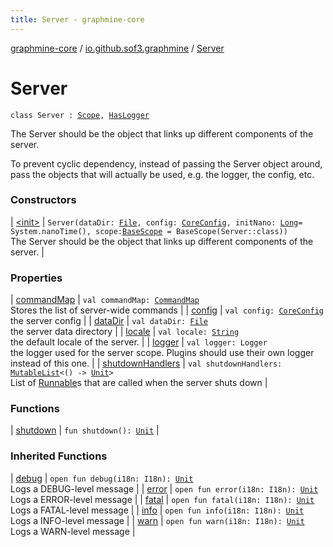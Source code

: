 ```yaml
---
title: Server - graphmine-core
---
```


[graphmine-core](../../index.html) / [io.github.sof3.graphmine](../index.html) / [Server](./index.html)

# Server

`class Server : `[`Scope`](../../io.github.sof3.graphmine.scope/-scope/index.html)`, `[`HasLogger`](../-has-logger/index.html)

The Server should be the object that links up different components of the server.

To prevent cyclic dependency, instead of passing the Server object around, pass the objects that will actually be used, e.g. the logger, the config, etc.

### Constructors

| [&lt;init&gt;](-init-.html) | `Server(dataDir: `[`File`](http://docs.oracle.com/javase/6/docs/api/java/io/File.html)`, config: `[`CoreConfig`](../../io.github.sof3.graphmine.config/-core-config/index.html)`, initNano: `[`Long`](https://kotlinlang.org/api/latest/jvm/stdlib/kotlin/-long/index.html)` = System.nanoTime(), scope: `[`BaseScope`](../../io.github.sof3.graphmine.scope/-base-scope/index.html)` = BaseScope(Server::class))`<br>The Server should be the object that links up different components of the server. |

### Properties

| [commandMap](command-map.html) | `val commandMap: `[`CommandMap`](../../io.github.sof3.graphmine.command/-command-map/index.html)<br>Stores the list of server-wide commands |
| [config](config.html) | `val config: `[`CoreConfig`](../../io.github.sof3.graphmine.config/-core-config/index.html)<br>the server config |
| [dataDir](data-dir.html) | `val dataDir: `[`File`](http://docs.oracle.com/javase/6/docs/api/java/io/File.html)<br>the server data directory |
| [locale](locale.html) | `val locale: `[`String`](https://kotlinlang.org/api/latest/jvm/stdlib/kotlin/-string/index.html)<br>the default locale of the server. |
| [logger](logger.html) | `val logger: Logger`<br>the logger used for the server scope. Plugins should use their own logger instead of this one. |
| [shutdownHandlers](shutdown-handlers.html) | `val shutdownHandlers: `[`MutableList`](https://kotlinlang.org/api/latest/jvm/stdlib/kotlin.collections/-mutable-list/index.html)`<() -> `[`Unit`](https://kotlinlang.org/api/latest/jvm/stdlib/kotlin/-unit/index.html)`>`<br>List of [Runnable](http://docs.oracle.com/javase/6/docs/api/java/lang/Runnable.html)s that are called when the server shuts down |

### Functions

| [shutdown](shutdown.html) | `fun shutdown(): `[`Unit`](https://kotlinlang.org/api/latest/jvm/stdlib/kotlin/-unit/index.html) |

### Inherited Functions

| [debug](../-has-logger/debug.html) | `open fun debug(i18n: I18n): `[`Unit`](https://kotlinlang.org/api/latest/jvm/stdlib/kotlin/-unit/index.html)<br>Logs a DEBUG-level message |
| [error](../-has-logger/error.html) | `open fun error(i18n: I18n): `[`Unit`](https://kotlinlang.org/api/latest/jvm/stdlib/kotlin/-unit/index.html)<br>Logs a ERROR-level message |
| [fatal](../-has-logger/fatal.html) | `open fun fatal(i18n: I18n): `[`Unit`](https://kotlinlang.org/api/latest/jvm/stdlib/kotlin/-unit/index.html)<br>Logs a FATAL-level message |
| [info](../-has-logger/info.html) | `open fun info(i18n: I18n): `[`Unit`](https://kotlinlang.org/api/latest/jvm/stdlib/kotlin/-unit/index.html)<br>Logs a INFO-level message |
| [warn](../-has-logger/warn.html) | `open fun warn(i18n: I18n): `[`Unit`](https://kotlinlang.org/api/latest/jvm/stdlib/kotlin/-unit/index.html)<br>Logs a WARN-level message |

